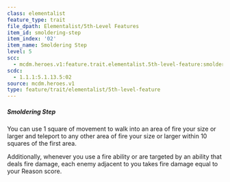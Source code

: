 ```yaml
---
class: elementalist
feature_type: trait
file_dpath: Elementalist/5th-Level Features
item_id: smoldering-step
item_index: '02'
item_name: Smoldering Step
level: 5
scc:
  - mcdm.heroes.v1:feature.trait.elementalist.5th-level-feature:smoldering-step
scdc:
  - 1.1.1:5.1.13.5:02
source: mcdm.heroes.v1
type: feature/trait/elementalist/5th-level-feature
---
```


##### Smoldering Step

You can use 1 square of movement to walk into an area of fire your size or larger and teleport to any other area of fire your size or larger within 10 squares of the first area.

Additionally, whenever you use a fire ability or are targeted by an ability that deals fire damage, each enemy adjacent to you takes fire damage equal to your Reason score.
